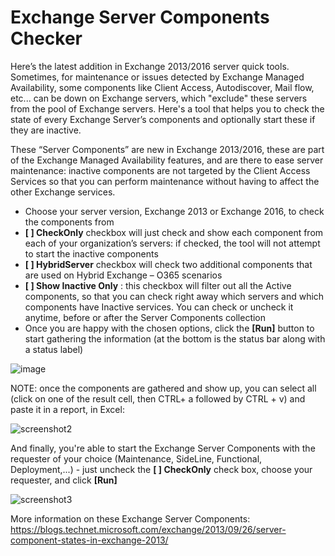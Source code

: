 # Exchange Server Components Checker

Here’s the latest addition in Exchange 2013/2016 server quick tools. 
Sometimes, for maintenance or issues detected by Exchange Managed Availability, some components 
like Client Access, Autodiscover, Mail flow, etc... can be down on Exchange servers, which "exclude"
these servers from the pool of Exchange servers.
Here's a tool that helps you to check the state of every Exchange Server’s components and optionally start these if they are inactive.

These “Server Components” are new in Exchange 2013/2016, these are part of the Exchange Managed Availability features, and are there to ease server maintenance: inactive components are not targeted by the Client Access Services so that you can perform maintenance without having to affect the other Exchange services.



-	Choose your server version, Exchange 2013 or Exchange 2016, to check the components from
-	**[  ] CheckOnly** checkbox will just check and show each component from each of your organization’s servers: if checked, the tool will not attempt to start the inactive components
-	**[  ] HybridServer** checkbox will check two additional components that are used on Hybrid Exchange – O365 scenarios
-	**[  ] Show Inactive Only** : this checkbox will filter out all the Active components, so that you can check right away which servers and which components have Inactive services. You can check or uncheck it anytime, before or after the Server Components collection
-	Once you are happy with the chosen options, click the **[Run]** button to start gathering the information (at the bottom is the status bar along with a status label)

![image](https://user-images.githubusercontent.com/33433229/198128768-50ec47d0-0eac-4f86-8236-ad5c6d6761ef.png)
 

NOTE: once the components are gathered and show up, you can select all (click on one of the result cell, then CTRL+ a followed by CTRL + v) and paste it in a report, in Excel:
 
![screenshot2](DocResources/image1.jpg)

And finally, you're able to start the Exchange Server Components with the requester of your choice (Maintenance, SideLine, Functional, Deployment,...) - just uncheck the **[ ] CheckOnly** check box, choose your requester, and click **[Run]**

![screenshot3](DocResources/image2.jpg)

More information on these Exchange Server Components:
https://blogs.technet.microsoft.com/exchange/2013/09/26/server-component-states-in-exchange-2013/
